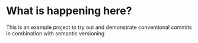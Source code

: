 # What is happening here? 
This is an example project to try out and demonstrate conventional commits in
combination with semantic versioning
